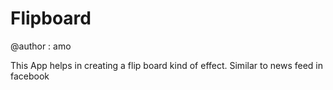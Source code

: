 # Flipboard


@author : amo

This App helps in creating a flip board kind of effect.
Similar to news feed in facebook
